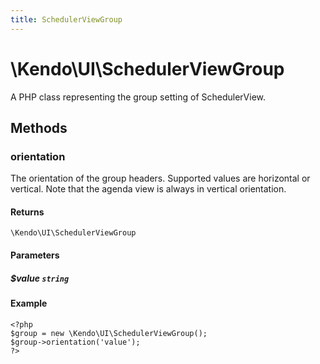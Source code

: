 ```yaml
---
title: SchedulerViewGroup
---
```


# \Kendo\UI\SchedulerViewGroup

A PHP class representing the group setting of SchedulerView.


## Methods

### orientation
The orientation of the group headers. Supported values are horizontal or vertical. Note that the agenda view is always in vertical orientation.

#### Returns
`\Kendo\UI\SchedulerViewGroup`

#### Parameters

##### $value `string`



#### Example 
    <?php
    $group = new \Kendo\UI\SchedulerViewGroup();
    $group->orientation('value');
    ?>

